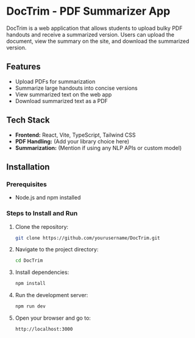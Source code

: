 # DocTrim - PDF Summarizer App

DocTrim is a web application that allows students to upload bulky PDF handouts and receive a summarized version. Users can upload the document, view the summary on the site, and download the summarized version.

## Features
- Upload PDFs for summarization
- Summarize large handouts into concise versions
- View summarized text on the web app
- Download summarized text as a PDF

## Tech Stack
- **Frontend:** React, Vite, TypeScript, Tailwind CSS
- **PDF Handling:** (Add your library choice here)
- **Summarization:** (Mention if using any NLP APIs or custom model)

## Installation

### Prerequisites
- Node.js and npm installed

### Steps to Install and Run

1. Clone the repository:
    ```bash
    git clone https://github.com/yourusername/DocTrim.git
    ```

2. Navigate to the project directory:
    ```bash
    cd DocTrim
    ```

3. Install dependencies:
    ```bash
    npm install
    ```

4. Run the development server:
    ```bash
    npm run dev
    ```

5. Open your browser and go to:
    ```
    http://localhost:3000
    ```